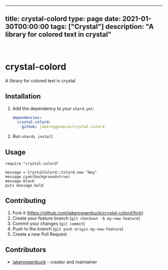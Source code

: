 
---
title: crystal-colord
type: page
date: 2021-01-30T00:00:00
tags: ["Crystal"]
description: "A library for colored text in crystal"
---


<br>

# crystal-colord

 A library for colored text in crystal 

## Installation

1. Add the dependency to your `shard.yml`:

   ```yaml
   dependencies:
     crystal-colord:
       github: jakeroggenbuck/crystal-colord
   ```

2. Run `shards install`

## Usage

```crystal
require "crystal-colord"
```

```crystal
message = CrystalColord::Colord.new "Hey"
message.cyan(background=true)
message.black
puts message.bold
```

## Contributing

1. Fork it (<https://github.com/jakeroggenbuck/crystal-colord/fork>)
2. Create your feature branch (`git checkout -b my-new-feature`)
3. Commit your changes (`git commit`)
4. Push to the branch (`git push origin my-new-feature`)
5. Create a new Pull Request

## Contributors

- [jakeroggenbuck](https://github.com/jakeroggenbuck) - creator and maintainer
